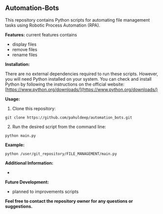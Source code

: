 ##  **Automation-Bots**

This repository contains Python scripts for automating file management tasks using Robotic Process Automation (RPA). 

**Features:** current features contains

+ display files
+ remove files
+ rename files

**Installation:**

There are no external dependencies required to run these scripts. However, you will need Python installed on your system. You can check and install Python by following the instructions on the official website: [https://www.python.org/downloads/](https://www.python.org/downloads/)

**Usage:**

1. Clone this repository:

```
git clone https://github.com/pahuldeep/automation_bots.git
```

2. Run the desired script from the command line:

```
python main.py
```

**Example:**

```
python /user/git_repository/FILE_MANAGEMENT/main.py 
```

**Additional Information:**

* 



**Future Development:**

* planned to improvements scripts

**Feel free to contact the repository owner for any questions or suggestions.**
